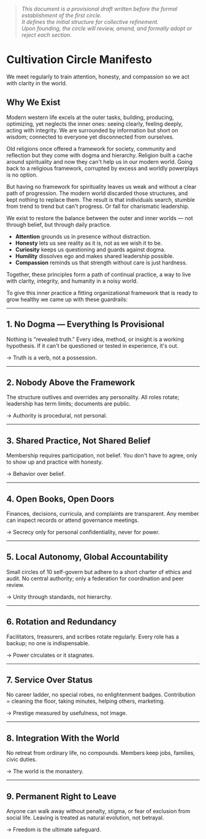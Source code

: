 > *This document is a provisional draft written before the formal establishment of the first circle.  
> It defines the initial structure for collective refinement.  
> Upon founding, the circle will review, amend, and formally adopt or reject each section.*


# Cultivation Circle Manifesto

We meet regularly to train attention, honesty, and compassion so we act with clarity in the world.

## Why We Exist

Modern western life excels at the outer tasks, building, producing, optimizing, yet neglects the inner ones: seeing clearly, feeling deeply, acting with integrity. We are surrounded by information but short on wisdom; connected to everyone yet disconnected from ourselves.

Old religions once offered a framework for society, community and reflection but they come with dogma and hierarchy. Religion built a cache around spirituality and now they can't help us in our modern world. Going back to a religious framework, corrupted by excess and worldly powerplays is no option.

But having no framework for spirituality leaves us weak and without a clear path of progression. The modern world discarded those structures, and kept nothing to replace them. The result is that individuals search, stumble from trend to trend but can't progress. Or fall for charismatic leadership.

We exist to restore the balance between the outer and inner worlds — not through belief, but through daily practice.

- **Attention** grounds us in presence without distraction.
- **Honesty** lets us see reality as it is, not as we wish it to be.
- **Curiosity** keeps us questioning and guards against dogma.
- **Humility** dissolves ego and makes shared leadership possible.
- **Compassion** reminds us that strength without care is just hardness.

Together, these principles form a path of continual practice, a way to live with clarity, integrity, and humanity in a noisy world.

To give this inner practice a fitting organizational framework that is ready to grow healthy we came up with these guardrails:

---

## 1. No Dogma — Everything Is Provisional

Nothing is "revealed truth." Every idea, method, or insight is a working hypothesis. If it can't be questioned or tested in experience, it's out.

→ Truth is a verb, not a possession.

---

## 2. Nobody Above the Framework

The structure outlives and overrides any personality. All roles rotate; leadership has term limits; documents are public.

→ Authority is procedural, not personal.

---

## 3. Shared Practice, Not Shared Belief

Membership requires participation, not belief. You don't have to agree, only to show up and practice with honesty.

→ Behavior over belief.

---

## 4. Open Books, Open Doors

Finances, decisions, curricula, and complaints are transparent. Any member can inspect records or attend governance meetings.

→ Secrecy only for personal confidentiality, never for power.

---

## 5. Local Autonomy, Global Accountability

Small circles of 10 self-govern but adhere to a short charter of ethics and audit. No central authority; only a federation for coordination and peer review.

→ Unity through standards, not hierarchy.

---

## 6. Rotation and Redundancy

Facilitators, treasurers, and scribes rotate regularly. Every role has a backup; no one is indispensable.

→ Power circulates or it stagnates.

---

## 7. Service Over Status

No career ladder, no special robes, no enlightenment badges. Contribution = cleaning the floor, taking minutes, helping others, marketing.

→ Prestige measured by usefulness, not image.

---

## 8. Integration With the World

No retreat from ordinary life, no compounds. Members keep jobs, families, civic duties.

→ The world is the monastery.

---

## 9. Permanent Right to Leave

Anyone can walk away without penalty, stigma, or fear of exclusion from social life. Leaving is treated as natural evolution, not betrayal.

→ Freedom is the ultimate safeguard.
